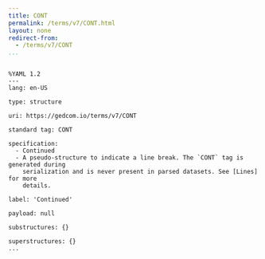 ```yaml
---
title: CONT
permalink: /terms/v7/CONT.html
layout: none
redirect-from:
  - /terms/v7/CONT
...
```


```

%YAML 1.2
---
lang: en-US

type: structure

uri: https://gedcom.io/terms/v7/CONT

standard tag: CONT

specification:
  - Continued
  - A pseudo-structure to indicate a line break. The `CONT` tag is generated during
    serialization and is never present in parsed datasets. See [Lines] for more
    details.

label: 'Continued'

payload: null

substructures: {}

superstructures: {}
...

```
